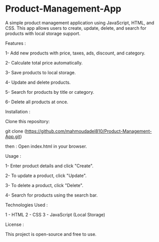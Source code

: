 # Product-Management-App
A simple product management application using JavaScript, HTML, and CSS. This app allows users to create, update, delete, and search for products with local storage support.

Features :

1- Add new products with price, taxes, ads, discount, and category.

2- Calculate total price automatically.

3- Save products to local storage.

4- Update and delete products.

5- Search for products by title or category.

6- Delete all products at once.

Installation : 

Clone this repository:

git clone (https://github.com/mahmoudadel810/Product-Management-App.git)

 then  : Open index.html in your browser.

Usage : 

 1- Enter product details and click "Create".

 2- To update a product, click "Update".

 3- To delete a product, click "Delete".

 4- Search for products using the search bar.

 Technologies Used :

1 - HTML
2 - CSS
3 - JavaScript (Local Storage)

License : 

This project is open-source and free to use.

